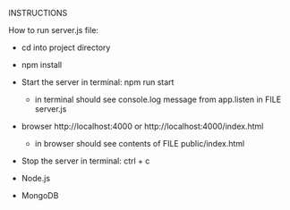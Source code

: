 INSTRUCTIONS

How to run server.js file:
- cd into project directory
- npm install
- Start the server in terminal: npm run start
    - in terminal should see console.log message from app.listen in FILE server.js
- browser http://localhost:4000 or http://localhost:4000/index.html
    - in browser should see contents of FILE public/index.html
- Stop the server in terminal: ctrl + c




- Node.js


- MongoDB